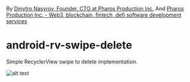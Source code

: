 By [Dmytro Nasyrov, Founder, CTO at Pharos Production Inc.](https://www.linkedin.com/in/dmytronasyrov/)
And [Pharos Production Inc. - Web3, blockchain, fintech, defi software development services](https://pharosproduction.com)

# android-rv-swipe-delete

Simple RecyclerView swipe to delete implementation.

![alt text](https://raw.githubusercontent.com/kitek/android-rv-swipe-delete/master/doc/demo.gif?v=2)
